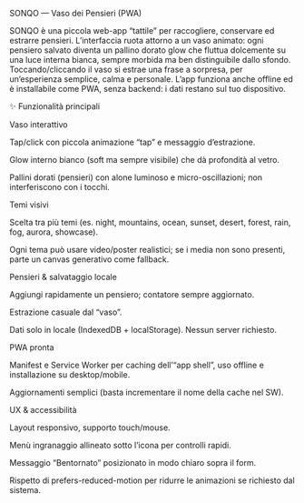 SONQO — Vaso dei Pensieri (PWA)

SONQO è una piccola web-app “tattile” per raccogliere, conservare ed estrarre pensieri. L’interfaccia ruota attorno a un vaso animato: ogni pensiero salvato diventa un pallino dorato glow che fluttua dolcemente su una luce interna bianca, sempre morbida ma ben distinguibile dallo sfondo. Toccando/cliccando il vaso si estrae una frase a sorpresa, per un’esperienza semplice, calma e personale.
L’app funziona anche offline ed è installabile come PWA, senza backend: i dati restano sul tuo dispositivo.

✨ Funzionalità principali

Vaso interattivo

Tap/click con piccola animazione “tap” e messaggio d’estrazione.

Glow interno bianco (soft ma sempre visibile) che dà profondità al vetro.

Pallini dorati (pensieri) con alone luminoso e micro-oscillazioni; non interferiscono con i tocchi.

Temi visivi

Scelta tra più temi (es. night, mountains, ocean, sunset, desert, forest, rain, fog, aurora, showcase).

Ogni tema può usare video/poster realistici; se i media non sono presenti, parte un canvas generativo come fallback.

Pensieri & salvataggio locale

Aggiungi rapidamente un pensiero; contatore sempre aggiornato.

Estrazione casuale dal “vaso”.

Dati solo in locale (IndexedDB + localStorage). Nessun server richiesto.

PWA pronta

Manifest e Service Worker per caching dell’“app shell”, uso offline e installazione su desktop/mobile.

Aggiornamenti semplici (basta incrementare il nome della cache nel SW).

UX & accessibilità

Layout responsivo, supporto touch/mouse.

Menù ingranaggio allineato sotto l’icona per controlli rapidi.

Messaggio “Bentornato” posizionato in modo chiaro sopra il form.

Rispetto di prefers-reduced-motion per ridurre le animazioni se richiesto dal sistema.
